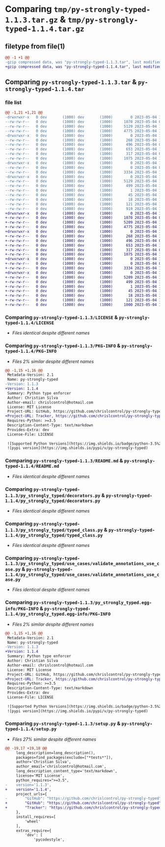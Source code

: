 # Comparing `tmp/py-strongly-typed-1.1.3.tar.gz` & `tmp/py-strongly-typed-1.1.4.tar.gz`

## filetype from file(1)

```diff
@@ -1 +1 @@
-gzip compressed data, was "py-strongly-typed-1.1.3.tar", last modified: Thu May  4 15:05:41 2023, max compression
+gzip compressed data, was "py-strongly-typed-1.1.4.tar", last modified: Thu May  4 16:28:19 2023, max compression
```

## Comparing `py-strongly-typed-1.1.3.tar` & `py-strongly-typed-1.1.4.tar`

### file list

```diff
@@ -1,21 +1,21 @@
-drwxrwxr-x   0 dev       (1000) dev       (1000)        0 2023-05-04 15:05:41.819524 py-strongly-typed-1.1.3/
--rw-rw-r--   0 dev       (1000) dev       (1000)     1070 2023-05-04 00:10:00.000000 py-strongly-typed-1.1.3/LICENSE
--rw-rw-r--   0 dev       (1000) dev       (1000)     5129 2023-05-04 15:05:41.819524 py-strongly-typed-1.1.3/PKG-INFO
--rw-rw-r--   0 dev       (1000) dev       (1000)     4775 2023-05-04 15:05:32.000000 py-strongly-typed-1.1.3/README.md
-drwxrwxr-x   0 dev       (1000) dev       (1000)        0 2023-05-04 15:05:41.819524 py-strongly-typed-1.1.3/py_strongly_typed/
--rw-rw-r--   0 dev       (1000) dev       (1000)      268 2023-05-04 14:29:22.000000 py-strongly-typed-1.1.3/py_strongly_typed/__init__.py
--rw-rw-r--   0 dev       (1000) dev       (1000)      496 2023-05-04 04:08:39.000000 py-strongly-typed-1.1.3/py_strongly_typed/contracts.py
--rw-rw-r--   0 dev       (1000) dev       (1000)      653 2023-05-04 14:29:22.000000 py-strongly-typed-1.1.3/py_strongly_typed/decorators.py
--rw-rw-r--   0 dev       (1000) dev       (1000)      317 2023-05-04 05:18:01.000000 py-strongly-typed-1.1.3/py_strongly_typed/exceptions.py
--rw-rw-r--   0 dev       (1000) dev       (1000)     1075 2023-05-04 14:29:22.000000 py-strongly-typed-1.1.3/py_strongly_typed/typed_class.py
-drwxrwxr-x   0 dev       (1000) dev       (1000)        0 2023-05-04 15:05:41.819524 py-strongly-typed-1.1.3/py_strongly_typed/use_cases/
--rw-rw-r--   0 dev       (1000) dev       (1000)        0 2023-05-04 04:07:47.000000 py-strongly-typed-1.1.3/py_strongly_typed/use_cases/__init__.py
--rw-rw-r--   0 dev       (1000) dev       (1000)     3334 2023-05-04 14:29:22.000000 py-strongly-typed-1.1.3/py_strongly_typed/use_cases/validate_annotations_use_case.py
-drwxrwxr-x   0 dev       (1000) dev       (1000)        0 2023-05-04 15:05:41.819524 py-strongly-typed-1.1.3/py_strongly_typed.egg-info/
--rw-rw-r--   0 dev       (1000) dev       (1000)     5129 2023-05-04 15:05:41.000000 py-strongly-typed-1.1.3/py_strongly_typed.egg-info/PKG-INFO
--rw-rw-r--   0 dev       (1000) dev       (1000)      499 2023-05-04 15:05:41.000000 py-strongly-typed-1.1.3/py_strongly_typed.egg-info/SOURCES.txt
--rw-rw-r--   0 dev       (1000) dev       (1000)        1 2023-05-04 15:05:41.000000 py-strongly-typed-1.1.3/py_strongly_typed.egg-info/dependency_links.txt
--rw-rw-r--   0 dev       (1000) dev       (1000)       45 2023-05-04 15:05:41.000000 py-strongly-typed-1.1.3/py_strongly_typed.egg-info/requires.txt
--rw-rw-r--   0 dev       (1000) dev       (1000)       18 2023-05-04 15:05:41.000000 py-strongly-typed-1.1.3/py_strongly_typed.egg-info/top_level.txt
--rw-rw-r--   0 dev       (1000) dev       (1000)      121 2023-05-04 15:05:41.819524 py-strongly-typed-1.1.3/setup.cfg
--rw-rw-r--   0 dev       (1000) dev       (1000)      919 2023-05-04 15:00:03.000000 py-strongly-typed-1.1.3/setup.py
+drwxrwxr-x   0 dev       (1000) dev       (1000)        0 2023-05-04 16:28:19.074171 py-strongly-typed-1.1.4/
+-rw-rw-r--   0 dev       (1000) dev       (1000)     1070 2023-05-04 00:10:00.000000 py-strongly-typed-1.1.4/LICENSE
+-rw-rw-r--   0 dev       (1000) dev       (1000)     5209 2023-05-04 16:28:19.074171 py-strongly-typed-1.1.4/PKG-INFO
+-rw-rw-r--   0 dev       (1000) dev       (1000)     4775 2023-05-04 15:05:32.000000 py-strongly-typed-1.1.4/README.md
+drwxrwxr-x   0 dev       (1000) dev       (1000)        0 2023-05-04 16:28:19.070171 py-strongly-typed-1.1.4/py_strongly_typed/
+-rw-rw-r--   0 dev       (1000) dev       (1000)      268 2023-05-04 14:29:22.000000 py-strongly-typed-1.1.4/py_strongly_typed/__init__.py
+-rw-rw-r--   0 dev       (1000) dev       (1000)      496 2023-05-04 04:08:39.000000 py-strongly-typed-1.1.4/py_strongly_typed/contracts.py
+-rw-rw-r--   0 dev       (1000) dev       (1000)      653 2023-05-04 14:29:22.000000 py-strongly-typed-1.1.4/py_strongly_typed/decorators.py
+-rw-rw-r--   0 dev       (1000) dev       (1000)      317 2023-05-04 05:18:01.000000 py-strongly-typed-1.1.4/py_strongly_typed/exceptions.py
+-rw-rw-r--   0 dev       (1000) dev       (1000)     1075 2023-05-04 14:29:22.000000 py-strongly-typed-1.1.4/py_strongly_typed/typed_class.py
+drwxrwxr-x   0 dev       (1000) dev       (1000)        0 2023-05-04 16:28:19.074171 py-strongly-typed-1.1.4/py_strongly_typed/use_cases/
+-rw-rw-r--   0 dev       (1000) dev       (1000)        0 2023-05-04 04:07:47.000000 py-strongly-typed-1.1.4/py_strongly_typed/use_cases/__init__.py
+-rw-rw-r--   0 dev       (1000) dev       (1000)     3334 2023-05-04 14:29:22.000000 py-strongly-typed-1.1.4/py_strongly_typed/use_cases/validate_annotations_use_case.py
+drwxrwxr-x   0 dev       (1000) dev       (1000)        0 2023-05-04 16:28:19.074171 py-strongly-typed-1.1.4/py_strongly_typed.egg-info/
+-rw-rw-r--   0 dev       (1000) dev       (1000)     5209 2023-05-04 16:28:19.000000 py-strongly-typed-1.1.4/py_strongly_typed.egg-info/PKG-INFO
+-rw-rw-r--   0 dev       (1000) dev       (1000)      499 2023-05-04 16:28:19.000000 py-strongly-typed-1.1.4/py_strongly_typed.egg-info/SOURCES.txt
+-rw-rw-r--   0 dev       (1000) dev       (1000)        1 2023-05-04 16:28:19.000000 py-strongly-typed-1.1.4/py_strongly_typed.egg-info/dependency_links.txt
+-rw-rw-r--   0 dev       (1000) dev       (1000)       45 2023-05-04 16:28:19.000000 py-strongly-typed-1.1.4/py_strongly_typed.egg-info/requires.txt
+-rw-rw-r--   0 dev       (1000) dev       (1000)       18 2023-05-04 16:28:19.000000 py-strongly-typed-1.1.4/py_strongly_typed.egg-info/top_level.txt
+-rw-rw-r--   0 dev       (1000) dev       (1000)      121 2023-05-04 16:28:19.074171 py-strongly-typed-1.1.4/setup.cfg
+-rw-rw-r--   0 dev       (1000) dev       (1000)     1000 2023-05-04 16:27:28.000000 py-strongly-typed-1.1.4/setup.py
```

### Comparing `py-strongly-typed-1.1.3/LICENSE` & `py-strongly-typed-1.1.4/LICENSE`

 * *Files identical despite different names*

### Comparing `py-strongly-typed-1.1.3/PKG-INFO` & `py-strongly-typed-1.1.4/PKG-INFO`

 * *Files 2% similar despite different names*

```diff
@@ -1,15 +1,16 @@
 Metadata-Version: 2.1
 Name: py-strongly-typed
-Version: 1.1.3
+Version: 1.1.4
 Summary: Python type enforcer
 Author: Christian Silva
 Author-email: chrislcontrol@hotmail.com
 License: MIT License
 Project-URL: GitHub, https://github.com/chrislcontrol/py-strongly-typed
+Project-URL: Tracker, https://github.com/chrislcontrol/py-strongly-typed/issues
 Requires-Python: >=3.5
 Description-Content-Type: text/markdown
 Provides-Extra: dev
 License-File: LICENSE
 
 ![Supported Python Versions](https://img.shields.io/badge/python-3.5%2B-brightgreen)
 ![pypi version](https://img.shields.io/pypi/v/py-strongly-typed)
```

### Comparing `py-strongly-typed-1.1.3/README.md` & `py-strongly-typed-1.1.4/README.md`

 * *Files identical despite different names*

### Comparing `py-strongly-typed-1.1.3/py_strongly_typed/decorators.py` & `py-strongly-typed-1.1.4/py_strongly_typed/decorators.py`

 * *Files identical despite different names*

### Comparing `py-strongly-typed-1.1.3/py_strongly_typed/typed_class.py` & `py-strongly-typed-1.1.4/py_strongly_typed/typed_class.py`

 * *Files identical despite different names*

### Comparing `py-strongly-typed-1.1.3/py_strongly_typed/use_cases/validate_annotations_use_case.py` & `py-strongly-typed-1.1.4/py_strongly_typed/use_cases/validate_annotations_use_case.py`

 * *Files identical despite different names*

### Comparing `py-strongly-typed-1.1.3/py_strongly_typed.egg-info/PKG-INFO` & `py-strongly-typed-1.1.4/py_strongly_typed.egg-info/PKG-INFO`

 * *Files 2% similar despite different names*

```diff
@@ -1,15 +1,16 @@
 Metadata-Version: 2.1
 Name: py-strongly-typed
-Version: 1.1.3
+Version: 1.1.4
 Summary: Python type enforcer
 Author: Christian Silva
 Author-email: chrislcontrol@hotmail.com
 License: MIT License
 Project-URL: GitHub, https://github.com/chrislcontrol/py-strongly-typed
+Project-URL: Tracker, https://github.com/chrislcontrol/py-strongly-typed/issues
 Requires-Python: >=3.5
 Description-Content-Type: text/markdown
 Provides-Extra: dev
 License-File: LICENSE
 
 ![Supported Python Versions](https://img.shields.io/badge/python-3.5%2B-brightgreen)
 ![pypi version](https://img.shields.io/pypi/v/py-strongly-typed)
```

### Comparing `py-strongly-typed-1.1.3/setup.py` & `py-strongly-typed-1.1.4/setup.py`

 * *Files 27% similar despite different names*

```diff
@@ -19,17 +19,18 @@
     long_description=long_description(),
     packages=find_packages(exclude=["*tests*"]),
     author='Christian Silva',
     author_email='chrislcontrol@hotmail.com',
     long_description_content_type='text/markdown',
     license='MIT License',
     python_requires=">=3.5",
-    version='1.1.3',
+    version='1.1.4',
     project_urls={
-        "GitHub": "https://github.com/chrislcontrol/py-strongly-typed"
+        "GitHub": "https://github.com/chrislcontrol/py-strongly-typed",
+        "Tracker": "https://github.com/chrislcontrol/py-strongly-typed/issues",
     },
     install_requires=[
         'wheel'
     ],
     extras_require={
         'dev': [
             'pycodestyle',
```

